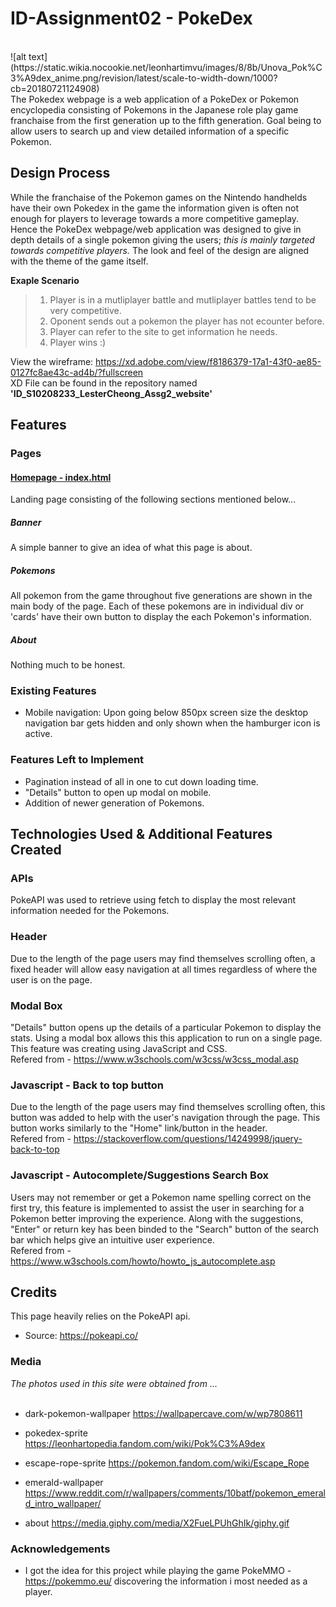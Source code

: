 # ID-Assignment02 - PokeDex
<br>
![alt text](https://static.wikia.nocookie.net/leonhartimvu/images/8/8b/Unova_Pok%C3%A9dex_anime.png/revision/latest/scale-to-width-down/1000?cb=20180721124908)
<br>
The Pokedex webpage is a web application of a PokeDex or Pokemon encyclopedia consisting of Pokemons in the Japanese role play game franchaise from the first generation up to the fifth generation. Goal being to allow users to search up and view detailed information of a specific Pokemon.

## Design Process
While the franchaise of the Pokemon games on the Nintendo handhelds have their own Pokedex in the game the information given is often not enough for players to leverage towards a more competitive gameplay. Hence the PokeDex webpage/web application was designed to give in depth details of a single pokemon giving the users; *this is mainly targeted towards competitive players.* The look and feel of the design are aligned with the theme of the game itself.


**Exaple Scenario**
>  1. Player is in a mutliplayer battle and mutliplayer battles tend to be very competitive.
>  2. Oponent sends out a pokemon the player has not ecounter before.
>  3. Player can refer to the site to get information he needs.
>  4. Player wins :)

View the wireframe: https://xd.adobe.com/view/f8186379-17a1-43f0-ae85-0127fc8ae43c-ad4b/?fullscreen<br>
XD File can be found in the repository named **'ID_S10208233_LesterCheong_Assg2_website'**

## Features
### Pages
#### [Homepage - index.html](https://s10208233.github.io/ID_S10208233_LesterCheong_Assg2_website/)
Landing page consisting of the following sections mentioned below...
##### Banner
A simple banner to give an idea of what this page is about.
##### Pokemons
All pokemon from the game throughout five generations are shown in the main body of the page. Each of these pokemons are in individual div or 'cards' have their own button to display the each Pokemon's information.
##### About
Nothing much to be honest.

### Existing Features
- Mobile navigation: Upon going below 850px screen size the desktop navigation bar gets hidden and only shown when the hamburger icon is active.

### Features Left to Implement
- Pagination instead of all in one to cut down loading time.
- "Details" button to open up modal on mobile.
- Addition of newer generation of Pokemons.<br>
## Technologies Used & Additional Features Created
### APIs
PokeAPI was used to retrieve using fetch to display the most relevant information needed for the Pokemons.
### Header
Due to the length of the page users may find themselves scrolling often, a fixed header will allow easy navigation at all times regardless of where the
user is on the page.
### Modal Box
"Details" button opens up the details of a particular Pokemon to display the stats. Using a modal box allows this this application to run on a single page.
This feature was creating using JavaScript and CSS. 
<br>
Refered from - https://www.w3schools.com/w3css/w3css_modal.asp

### Javascript - Back to top button
Due to the length of the page users may find themselves scrolling often, this button was added to help with the user's navigation through the page. This button works similarly to the "Home" link/button in the header.<br>
Refered from - https://stackoverflow.com/questions/14249998/jquery-back-to-top
### Javascript - Autocomplete/Suggestions Search Box
Users may not remember or get a Pokemon name spelling correct on the first try, this feature is implemented to assist the user in searching for a Pokemon better improving the experience. Along with the suggestions, "Enter" or return key has been binded to the "Search" button of the search bar which helps give an intuitive user experience.
<br>
Refered from - https://www.w3schools.com/howto/howto_js_autocomplete.asp

## Credits
This page heavily relies on the PokeAPI api.
- Source:
  https://pokeapi.co/

### Media
*The photos used in this site were obtained from ...*<br><br>
- dark-pokemon-wallpaper
  https://wallpapercave.com/w/wp7808611

- pokedex-sprite 
  https://leonhartopedia.fandom.com/wiki/Pok%C3%A9dex

- escape-rope-sprite
  https://pokemon.fandom.com/wiki/Escape_Rope

- emerald-wallpaper 
  https://www.reddit.com/r/wallpapers/comments/10batf/pokemon_emerald_intro_wallpaper/

- about
  https://media.giphy.com/media/X2FueLPUhGhIk/giphy.gif


### Acknowledgements
- I got the idea for this project while playing the game PokeMMO - https://pokemmo.eu/ discovering the information i most needed as a player.

